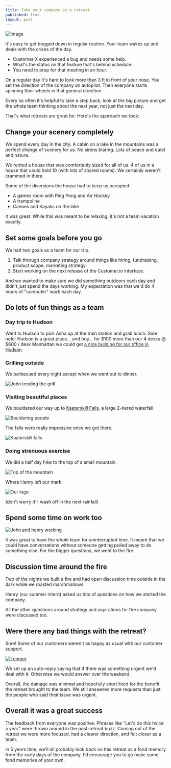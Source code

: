 ```yaml
---
title: Take your company on a retreat 
published: true
layout: post
---
```

![Image](https://picturelife.com/v/1000/sHsTMRkFvpyLGLV?ua=1377430797)

It's easy to get bogged down in regular routine. Your team wakes up and deals with the crises of the day. 

* Customer X experienced a bug and needs some help.
* What's the status on that feature that's behind schedule.
* You need to prep for that meeting in an hour.

On a regular day it's hard to look more than 3 ft in front of your nose. You set the direction of the company on autopilot. Then everyone starts spinning their wheels in that general direction.

Every so often it's helpful to take a step back, look at the big picture and get the whole team thinking about the next year, not just the next day.

That's what retreats are great for. Here's the approach we took:

## Change your scenery completely

We spend every day in the city. A cabin on a lake in the mountains was a perfect change of scenery for us. No sirens blaring. Lots of peace and quiet and nature.

We rented a house that was comfortably sized for all of us. 4 of us in a house that could hold 10 (with lots of shared rooms). We certainly weren't crammed in there.

Some of the diversions the house had to keep us occupied:

* A games room with Ping Pong and Air Hockey
* A trampoline
* Canoes and Kayaks on the lake

It was great. While this was meant to be relaxing, it's not a team vacation exactly.

## Set some goals before you go

We had two goals as a team for our trip.

1. Talk through company strategy around things like hiring, fundraising, product scope, marketing strategy.
2. Start working on the next release of the Customer.io interface.

And we wanted to make sure we did something outdoors each day and didn't just spend the days working. My expectation was that we'd do 4 hours of "computer" work each day.

## Do lots of fun things as a team

### Day trip to Hudson

Went to Hudson to pick Asha up at the train station and grab lunch. Side note: Hudson is a great place... and boy... for $100 more than our 4 desks @ $600 / desk Manhattan we could get [a nice building for our office in Hudson](https://picturelife.com/p/fMH84hBukyVs6YG/). 

### Grilling outside 

We barbecued every night except when we went out to dinner.

![John tending the grill](https://picturelife.com/v/1000/78gqj210gyu75jl?ua=1377431740)

### Visiting beautiful places

We bouldered our way up to [Kaaterskill Falls](https://en.wikipedia.org/wiki/Kaaterskill_Falls), a large 2-tiered waterfall. 

![Bouldering people](https://picturelife.com/v/1000/EiRFT9KduAmP4dnB?ua=1377431861)

The falls were really impressive once we got there.

![Kaaterskill falls](https://picturelife.com/v/1000/kvF4Th14pxUw3y?ua=1377437601)

### Doing strenuous exercise

We did a half day hike to the top of a small mountain.

![Top of the mountain](https://picturelife.com/v/1000/ExfKzMrQOzhTAQ?ua=1377434891)

Where Henry left our mark.

![Our logo](https://picturelife.com/v/1000/EM9GFBEJH58BWOT?ua=1377433127)

(don't worry it'll wash off in the next rainfall)

## Spend some time on work too

![John and henry working](https://picturelife.com/v/1000/7NsAz6a1fPJk4b?ua=1377433071)

It was great to have the whole team for uninterrupted time. It meant that we could have conversations without someone getting pulled away to do something else. For the bigger questions, we went to the fire.

## Discussion time around the fire

Two of the nights we built a fire and had open discussion time outside in the dark while we roasted marshmallows.

Henry (our summer intern) asked us lots of questions on how we started the company.

All the other questions around strategy and aspirations for the company were discussed too.

## Were there any bad things with the retreat?

Sure! Some of our customers weren't as happy as usual with our customer support.

[![Temper](https://photos-2.dropbox.com/t/0/AADi0mPZNjKiJLa9PHeOe7tnALInE_q6HCgW2jps_JE7WQ/12/2454/png/1024x768/3/1377439200/0/2/Temper%20took%20a%20dive-1.png/ZoMxTZY0r2xRBFfIWUv5aujpf-ZSvedbgGvDaGbaJaY)](https://temper.io/p/mqivrtwz)

We set up an auto-reply saying that if there was something urgent we'd deal with it. Otherwise we would answer over the weekend.

Overall, the damage was minimal and hopefully short lived for the benefit the retreat brought to the team. We still answered more requests than just the people who said their issue was urgent.

## Overall it was a great success

The feedback from everyone was positive. Phrases like "Let's do this twice a year" were thrown around in the post-retreat buzz. Coming out of the retreat we were more focused, had a clearer direction, and felt closer as a team.

In 5 years time, we'll all probably look back on this retreat as a fond memory from the early days of the company. I'd encourage you to go make some fond memories of your own.

